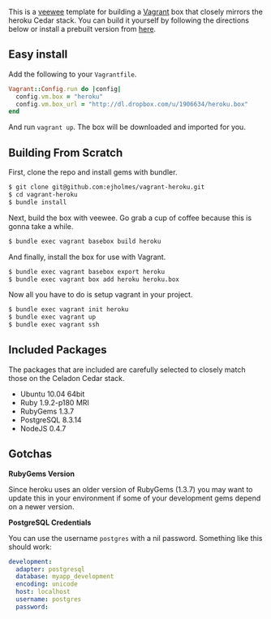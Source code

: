 This is a [veewee](https://github.com/jedi4ever/veewee) template for building a
[Vagrant](http://vagrantup.com/) box that closely mirrors the heroku Cedar stack. You can build it
yourself by following the directions below or install a prebuilt version from [here](http://dl.dropbox.com/u/1906634/heroku.box).

## Easy install

Add the following to your `Vagrantfile`.

```ruby
Vagrant::Config.run do |config|
  config.vm.box = "heroku"
  config.vm.box_url = "http://dl.dropbox.com/u/1906634/heroku.box"
end
```

And run `vagrant up`. The box will be downloaded and imported for you.

## Building From Scratch

First, clone the repo and install gems with bundler.

```bash
$ git clone git@github.com:ejholmes/vagrant-heroku.git
$ cd vagrant-heroku
$ bundle install
```

Next, build the box with veewee. Go grab a cup of coffee because this is gonna
take a while.

```bash
$ bundle exec vagrant basebox build heroku
```

And finally, install the box for use with Vagrant.

```bash
$ bundle exec vagrant basebox export heroku
$ bundle exec vagrant box add heroku heroku.box
```

Now all you have to do is setup vagrant in your project.

```bash
$ bundle exec vagrant init heroku
$ bundle exec vagrant up
$ bundle exec vagrant ssh
```

## Included Packages

The packages that are included are carefully selected to closely match those on
the Celadon Cedar stack.

* Ubuntu 10.04 64bit
* Ruby 1.9.2-p180 MRI
* RubyGems 1.3.7
* PostgreSQL 8.3.14
* NodeJS 0.4.7

## Gotchas

**RubyGems Version**

Since heroku uses an older version of RubyGems (1.3.7) you may want to update
this in your environment if some of your development gems depend on a newer
version.

**PostgreSQL Credentials**

You can use the username `postgres` with a nil password. Something like this
should work:

```yaml
development:
  adapter: postgresql
  database: myapp_development
  encoding: unicode
  host: localhost
  username: postgres
  password:
```
